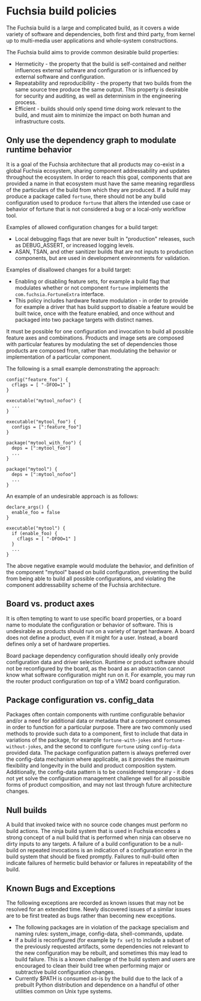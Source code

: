 # Fuchsia build policies

The Fuchsia build is a large and complicated build, as it covers a wide
variety of software and dependencies, both first and third party, from kernel
up to multi-media user applications and whole-system constructions.

The Fuchsia build aims to provide common desirable build properties:

* Hermeticity - the property that the build is self-contained and neither
  influences external software and configuration or is influenced by external
  software and configuration.
* Repeatability and reproducibility - the property that two builds from the same
  source tree produce the same output. This property is desirable for security
  and auditing, as well as determinism in the engineering process.
* Efficient - builds should only spend time doing work relevant to the build,
  and must aim to minimize the impact on both human and infrastructure costs.

## Only use the dependency graph to modulate runtime behavior

It is a goal of the Fuchsia architecture that all products may co-exist in a
global Fuchsia ecosystem, sharing component addressability and updates
throughout the ecosystem. In order to reach this goal, components that are
provided a name in that ecosystem must have the same meaning regardless of
the particulars of the build from which they are produced. If a build may
produce a package called `fortune`, there should not be any build
configuration used to produce `fortune` that alters the intended use case or
behavior of fortune that is not considered a bug or a local-only workflow
tool.

Examples of allowed configuration changes for a build target:

- Local debugging flags that are never built in "production" releases, such
  as DEBUG_ASSERT, or increased logging levels.
- ASAN, TSAN, and other sanitizer builds that are not inputs to production
  components, but are used in development environments for validation.

Examples of disallowed changes for a build target:

- Enabling or disabling feature sets, for example a build flag that modulates
  whether or not component `fortune` implements the `com.fuchsia.FortuneExtra`
  interface.
- This policy includes hardware feature modulation - in order to provide for
  example a driver that has build support to disable a feature would be built
  twice, once with the feature enabled, and once without and packaged into
  two package targets with distinct names.

It must be possible for one configuration and invocation to build all
possible feature axes and combinations. Products and image sets are composed
with particular features by modulating the set of dependencies those products
are composed from, rather than modulating the behavior or implementation of a
particular component.

The following is a small example demonstrating the approach:

``` gn
config("feature_foo") {
  cflags = [ "-DFOO=1" ]
}

executable("mytool_nofoo") {
  ...
}

executable("mytool_foo") {
  configs = [":feature_foo"]
}

package("mytool_with_foo") {
  deps = [":mytool_foo"]
  ...
}

package("mytool") {
  deps = [":mytool_nofoo"]
  ...
}
```

An example of an undesirable approach is as follows:

``` gn
declare_args() {
  enable_foo = false
}

executable("mytool") {
  if (enable_foo) {
    cflags = [ "-DFOO=1" ]
  }
  ...
}
```

The above negative example would modulate the behavior, and definition of the
component "mytool" based on build configuration, preventing the build from
being able to build all possible configurations, and violating the component
addressability scheme of the Fuchsia architecture.

## Board vs. product axes

It is often tempting to want to use specific board properties, or a board
name to modulate the configuration or behavior of software. This is
undesirable as products should run on a variety of target hardware. A board
does not define a product, even if it might for a user. Instead, a board
defines only a set of hardware properties.

Board package dependency configuration should ideally only provide
configuration data and driver selection. Runtime or product software should
not be reconfigured by the board, as the board as an abstraction cannot know
what software configuration might run on it. For example, you may run the
router product configuration on top of a VIM2 board configuration.

## Package configuration vs. config_data

Packages often contain components with runtime configurable behavior and/or a
need for additional data or metadata that a component consumes in order to
function for a particular purpose. There are two commonly used methods to
provide such data to a component, first to include that data in variations of
the package, for example `fortune-with-jokes` and `fortune-without-jokes`,
and the second to configure `fortune` using `config-data` provided data. The
package configuration pattern is always preferred over the config-data
mechanism where applicable, as it provides the maximum flexibility and
longevity in the build and product composition system. Additionally, the
config-data pattern is to be considered temporary - it does not yet solve the
configuration management challenge well for all possible forms of product
composition, and may not last through future architecture changes.

## Null builds

A build that invoked twice with no source code changes must perform no build
actions. The ninja build system that is used in Fuchsia encodes a strong
concept of a null build that is performed when ninja can observe no dirty
inputs to any targets. A failure of a build configuration to be a null-build
on repeated invocations is an indication of a configuration error in the
build system that should be fixed promptly. Failures to null-build often
indicate failures of hermetic build behavior or failures in repeatability of
the build.

## Known Bugs and Exceptions

The following exceptions are recorded as known issues that may not be
resolved for an extended time. Newly discovered issues of a similar issues
are to be first treated as bugs rather than becoming new exceptions.

- The following packages are in violation of the package specialism and
  naming rules: system_image, config-data, shell-commands, update.
- If a build is reconfigured (for example by `fx set`) to include a subset of
  the previously requested artifacts, some dependencies not relevant to the new
  configuration may be rebuilt, and sometimes this may lead to build failure.
  This is a known challenge of the build system and users are encouraged to
  clean their build tree when performing major or subtractive build
  configuration changes.
- Currently $PATH is consumed as-is by the build due to the lack of a
  prebuilt Python distribution and dependence on a handful of other utilities
  common on Unix type systems.
